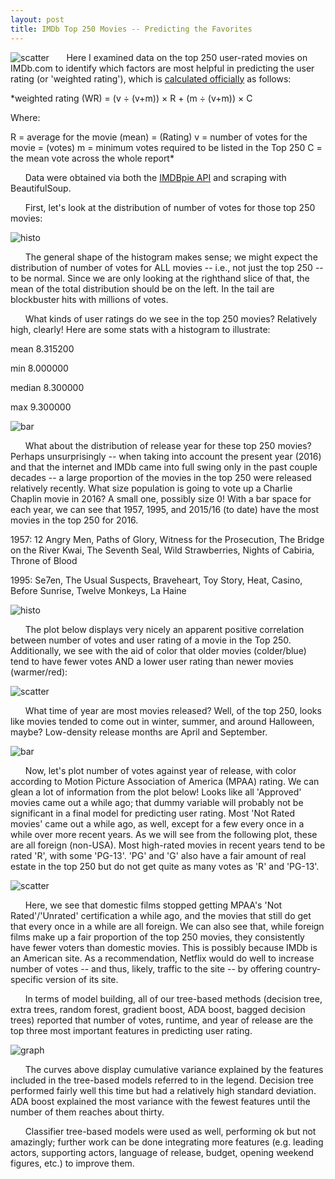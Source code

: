 ```yaml
---
layout: post
title: IMDb Top 250 Movies -- Predicting the Favorites
---
```

![scatter](../images/IMDbvotesvyearscatter.png)
&nbsp;&nbsp;&nbsp;&nbsp;&nbsp;&nbsp;Here I examined data on the top 250 user-rated movies on IMDb.com to identify which factors are most helpful in predicting the user rating (or 'weighted rating'), which is [calculated officially](http://www.imdb.com/help/show_leaf?votestopfaq) as follows:

*weighted rating (WR) = (v ÷ (v+m)) × R + (m ÷ (v+m)) × C

Where:

R = average for the movie (mean) = (Rating)
v = number of votes for the movie = (votes)
m = minimum votes required to be listed in the Top 250
C = the mean vote across the whole report*


&nbsp;&nbsp;&nbsp;&nbsp;&nbsp;&nbsp;Data were obtained via both the [IMDBpie API](https://github.com/richardasaurus/imdb-pie) and scraping with BeautifulSoup.  

&nbsp;&nbsp;&nbsp;&nbsp;&nbsp;&nbsp;First, let's look at the distribution of number of votes for those top 250 movies:

![histo](../images/movievotehisto.png)


&nbsp;&nbsp;&nbsp;&nbsp;&nbsp;&nbsp;The general shape of the histogram makes sense; we might expect the distribution of number of votes for ALL movies -- i.e., not just the top 250 -- to be normal.  Since we are only looking at the righthand slice of that, the mean of the total distribution should be on the left.  In the tail are blockbuster hits with millions of votes.

&nbsp;&nbsp;&nbsp;&nbsp;&nbsp;&nbsp;What kinds of user ratings do we see in the top 250 movies?  Relatively high, clearly!  Here are some stats with a histogram to illustrate:

mean       8.315200

min        8.000000

median     8.300000

max        9.300000

![bar](../images/IMDbratingbar.png)


&nbsp;&nbsp;&nbsp;&nbsp;&nbsp;&nbsp;What about the distribution of release year for these top 250 movies?  Perhaps unsurprisingly -- when taking into account the present year (2016) and that the internet and IMDb came into full swing only in the past couple decades -- a large proportion of the movies in the top 250 were released relatively recently.  What size population is going to vote up a Charlie Chaplin movie in 2016?  A small one, possibly size 0!  With a bar space for each year, we can see that 1957, 1995, and 2015/16 (to date) have the most movies in the top 250 for 2016.

1957:  12 Angry Men, Paths of Glory, Witness for the Prosecution, The Bridge on the River Kwai, The Seventh Seal, Wild Strawberries, Nights of Cabiria, Throne of Blood

1995:  Se7en, The Usual Suspects, Braveheart, Toy Story, Heat, Casino, Before Sunrise, Twelve Monkeys, La Haine

![histo](../images/movieyearhisto.png)


&nbsp;&nbsp;&nbsp;&nbsp;&nbsp;&nbsp;The plot below displays very nicely an apparent positive correlation between number of votes and user rating of a movie in the Top 250.  Additionally, we see with the aid of color that older movies (colder/blue) tend to have fewer votes AND a lower user rating than newer movies (warmer/red):

![scatter](../images/IMDbvotesvyearscatter.png)


&nbsp;&nbsp;&nbsp;&nbsp;&nbsp;&nbsp;What time of year are most movies released?  Well, of the top 250, looks like movies tended to come out in winter, summer, and around Halloween, maybe?  Low-density release months are April and September.

![bar](../images/IMDbmonthbar.png)


&nbsp;&nbsp;&nbsp;&nbsp;&nbsp;&nbsp;Now, let's plot number of votes against year of release, with color according to Motion Picture Association of America (MPAA) rating.  We can glean a lot of information from the plot below!  Looks like all 'Approved' movies came out a while ago; that dummy variable will probably not be significant in a final model for predicting user rating.  Most 'Not Rated movies' came out a while ago, as well, except for a few every once in a while over more recent years.  As we will see from the following plot, these are all foreign (non-USA).  Most high-rated movies in recent years tend to be rated 'R', with some 'PG-13'.  'PG' and 'G' also have a fair amount of real estate in the top 250 but do not get quite as many votes as 'R' and 'PG-13'.  

![scatter](../images/IMDbvotesvratingscatter.png)


&nbsp;&nbsp;&nbsp;&nbsp;&nbsp;&nbsp;Here, we see that domestic films stopped getting MPAA's 'Not Rated'/'Unrated' certification a while ago, and the movies that still do get that every once in a while are all foreign.  We can also see that, while foreign films make up a fair proportion of the top 250 movies, they consistently have fewer voters than domestic movies.  This is possibly because IMDb is an American site.  As a recommendation, Netflix would do well to increase number of votes -- and thus, likely, traffic to the site -- by offering country-specific version of its site.


&nbsp;&nbsp;&nbsp;&nbsp;&nbsp;&nbsp;In terms of model building, all of our tree-based methods (decision tree, extra trees, random forest, gradient boost, ADA boost, bagged decision trees) reported that number of votes, runtime, and year of release are the top three most important features in predicting user rating.

![graph](../images/IMDbmovietreecurves.png)

&nbsp;&nbsp;&nbsp;&nbsp;&nbsp;&nbsp;The curves above display cumulative variance explained by the features included in the tree-based models referred to in the legend.  Decision tree performed fairly well this time but had a relatively high standard deviation.  ADA boost explained the most variance with the fewest features until the number of them reaches about thirty.  

&nbsp;&nbsp;&nbsp;&nbsp;&nbsp;&nbsp;Classifier tree-based models were used as well, performing ok but not amazingly; further work can be done integrating more features (e.g. leading actors, supporting actors, language of release, budget, opening weekend figures, etc.) to improve them.  
